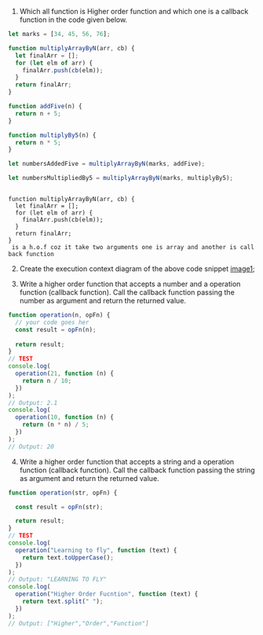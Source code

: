 
1. Which all function is Higher order function and which one is a callback function in the code given below.

```js
let marks = [34, 45, 56, 76];

function multiplyArrayByN(arr, cb) {
  let finalArr = [];
  for (let elm of arr) {
    finalArr.push(cb(elm));
  }
  return finalArr;
}

function addFive(n) {
  return n + 5;
}

function multiplyBy5(n) {
  return n * 5;
}

let numbersAddedFive = multiplyArrayByN(marks, addFive);

let numbersMultipliedBy5 = multiplyArrayByN(marks, multiplyBy5);

```
```

function multiplyArrayByN(arr, cb) {
  let finalArr = [];
  for (let elm of arr) {
    finalArr.push(cb(elm));
  }
  return finalArr;
}
 is a h.o.f coz it take two arguments one is array and another is call back function

```
2. Create the execution context diagram of the above code snippet
[image1](code./img/image-01.jpg);

3. Write a higher order function that accepts a number and a operation function (callback function). Call the callback function passing the number as argument and return the returned value.

```js
function operation(n, opFn) {
  // your code goes her
  const result = opFn(n);
  
  return result;
}
// TEST
console.log(
  operation(21, function (n) {
    return n / 10;
  })
);
// Output: 2.1
console.log(
  operation(10, function (n) {
    return (n * n) / 5;
  })
);
// Output: 20
```

4. Write a higher order function that accepts a string and a operation function (callback function). Call the callback function passing the string as argument and return the returned value.

```js
function operation(str, opFn) {

  const result = opFn(str);

  return result;
}
// TEST
console.log(
  operation("Learning to fly", function (text) {
    return text.toUpperCase();
  })
);
// Output: "LEARNING TO FLY"
console.log(
  operation("Higher Order Fucntion", function (text) {
    return text.split(" ");
  })
);
// Output: ["Higher","Order","Function"]
```
